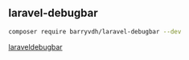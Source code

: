## laravel-debugbar

```bash
composer require barryvdh/laravel-debugbar --dev
```
[laraveldebugbar](https://github.com/barryvdh/laravel-debugbar)
